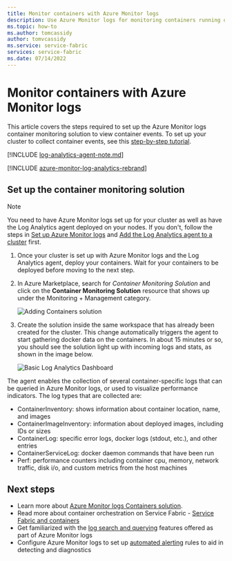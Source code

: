 ```yaml
---
title: Monitor containers with Azure Monitor logs 
description: Use Azure Monitor logs for monitoring containers running on Azure Service Fabric clusters.
ms.topic: how-to
ms.author: tomcassidy
author: tomvcassidy
ms.service: service-fabric
services: service-fabric
ms.date: 07/14/2022
---
```


# Monitor containers with Azure Monitor logs
 
This article covers the steps required to set up the Azure Monitor logs container monitoring solution to view container events. To set up your cluster to collect container events, see this [step-by-step tutorial](service-fabric-tutorial-monitoring-wincontainers.md). 

[!INCLUDE [log-analytics-agent-note.md](../../includes/log-analytics-agent-note.md)]

[!INCLUDE [azure-monitor-log-analytics-rebrand](../../includes/azure-monitor-log-analytics-rebrand.md)]

## Set up the container monitoring solution

> [!NOTE]
> You need to have Azure Monitor logs set up for your cluster as well as have the Log Analytics agent deployed on your nodes. If you don't, follow the steps in [Set up Azure Monitor logs](service-fabric-diagnostics-oms-setup.md) and [Add the Log Analytics agent to a cluster](service-fabric-diagnostics-oms-agent.md) first.

1. Once your cluster is set up with Azure Monitor logs and the Log Analytics agent, deploy your containers. Wait for your containers to be deployed before moving to the next step.

2. In Azure Marketplace, search for *Container Monitoring Solution* and click on the **Container Monitoring Solution** resource that shows up under the Monitoring + Management category.

    ![Adding Containers solution](./media/service-fabric-diagnostics-event-analysis-oms/containers-solution.png)

3. Create the solution inside the same workspace that has already been created for the cluster. This change automatically triggers the agent to start gathering docker data on the containers. In about 15 minutes or so, you should see the solution light up with incoming logs and stats, as shown in the image below.

    ![Basic Log Analytics Dashboard](./media/service-fabric-diagnostics-event-analysis-oms/oms-containers-dashboard.png)

The agent enables the collection of several container-specific logs that can be queried in Azure Monitor logs, or used to visualize performance indicators. The log types that are collected are:

* ContainerInventory: shows information about container location, name, and images
* ContainerImageInventory: information about deployed images, including IDs or sizes
* ContainerLog: specific error logs, docker logs (stdout, etc.), and other entries
* ContainerServiceLog: docker daemon commands that have been run
* Perf: performance counters including container cpu, memory, network traffic, disk i/o, and custom metrics from the host machines



## Next steps
* Learn more about [Azure Monitor logs Containers solution](/previous-versions/azure/azure-monitor/containers/containers).
* Read more about container orchestration on Service Fabric - [Service Fabric and containers](service-fabric-containers-overview.md)
* Get familiarized with the [log search and querying](../azure-monitor/logs/log-query-overview.md) features offered as part of Azure Monitor logs
* Configure Azure Monitor logs to set up [automated alerting](../azure-monitor/alerts/alerts-overview.md) rules to aid in detecting and diagnostics
